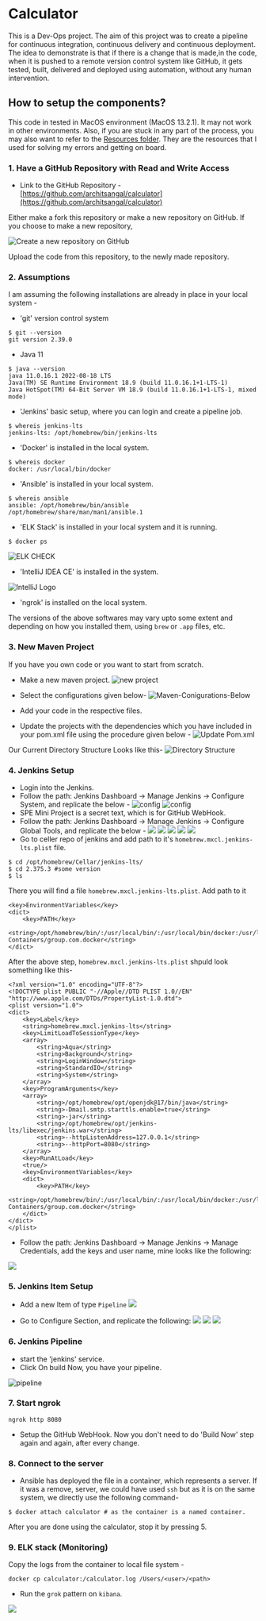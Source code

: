 # Calculator

This is a Dev-Ops project. The aim of this project was to create a pipeline for continuous integration, continuous delivery and continuous deployment. The idea to demonstrate is that if there is a change that is made,in the code, when it is pushed to a remote version control system like GitHub, it gets tested, built, delivered and deployed using automation, without any human intervention.

## How to setup the components?

This code in tested in MacOS environment (MacOS 13.2.1). It may not work in other environments. Also, if you are stuck in any part of the process, you may also want to refer to the [Resources folder](https://github.com/architsangal/calculator/tree/main/Resources). They are the resources that I used for solving my errors and getting on board.

### 1. Have a GitHub Repository with Read and Write Access

- Link to the GitHub Repository - [https://github.com/architsangal/calculator](https://github.com/architsangal/calculator)

Either make a fork this repository or make a new repository on GitHub. If you choose to make a new repository, 

![Create a new repository on GitHub](./Screenshots/1.GitHubRepo.png)

Upload the code from this repository, to the newly made repository. 

### 2. Assumptions

I am assuming the following installations are already in place in your local system -

- 'git' version control system

```
$ git --version
git version 2.39.0
```

- Java 11

```
$ java --version
java 11.0.16.1 2022-08-18 LTS
Java(TM) SE Runtime Environment 18.9 (build 11.0.16.1+1-LTS-1)
Java HotSpot(TM) 64-Bit Server VM 18.9 (build 11.0.16.1+1-LTS-1, mixed mode)
```

- 'Jenkins' basic setup, where you can login and create a pipeline job.
```
$ whereis jenkins-lts
jenkins-lts: /opt/homebrew/bin/jenkins-lts
```
- 'Docker' is installed in the local system.
```
$ whereis docker
docker: /usr/local/bin/docker
```
- 'Ansible' is installed in your local system.
```
$ whereis ansible
ansible: /opt/homebrew/bin/ansible /opt/homebrew/share/man/man1/ansible.1
```
- 'ELK Stack' is installed in your local system and it is running.
```
$ docker ps
```
![ELK CHECK](./Screenshots/2.ELK%20Check.png)
- 'IntelliJ IDEA CE' is installed in the system.

![IntelliJ Logo](./Screenshots/3.IntelliJ%20Idea%20CE%20logo.png)

- 'ngrok' is installed on the local system.

The versions of the above softwares may vary upto some extent and depending on how you installed them, using `brew` or `.app` files, etc. 

### 3. New Maven Project

If you have you own code or you want to start from scratch.

- Make a new maven project.
![new project](./Screenshots/4.newProject.png)

- Select the configurations given below-
![Maven-Conigurations-Below](./Screenshots/5.Maven-Conigurations-Below.png)

- Add your code in the respective files.

- Update the projects with the dependencies which you have included in your pom.xml file using the procedure given below -
![Update Pom.xml](./Screenshots/6.UpdatePom.xml.png)

Our Current Directory Structure Looks like this-
![Directory Structure](./Screenshots/7.directoryStruc.png)

### 4. Jenkins Setup

- Login into the Jenkins.
- Follow the path: Jenkins Dashboard -> Manage Jenkins ->  Configure System, and replicate the below - 
![config](./Screenshots/8.1%20config%20.png)
![config](./Screenshots/8.config.png)
- SPE Mini Project is a secret text, which is for GitHub WebHook.
- Follow the path: Jenkins Dashboard -> Manage Jenkins ->  Configure Global Tools, and replicate the below - 
![](./Screenshots/9.jdk.png)
![](./Screenshots/10.git.png)
![](./Screenshots/11.maven.png)
![](./Screenshots/12.ansi.png)
![](./Screenshots/13.docker.png)
- Go to celler repo of jenkins and add path to it's `homebrew.mxcl.jenkins-lts.plist` file.
```
$ cd /opt/homebrew/Cellar/jenkins-lts/
$ cd 2.375.3 #some version
$ ls
```
There you will find a file `homebrew.mxcl.jenkins-lts.plist`. Add path to it
```
<key>EnvironmentVariables</key>
<dict>
    <key>PATH</key>
    <string>/opt/homebrew/bin/:/usr/local/bin/:/usr/local/bin/docker:/usr/local/bin:/usr/bin:/bin:/usr/sbin:/sbin:/Applications/Docker.app/Contents/Resources/bin/:/Users/admin/Library/Group\ Containers/group.com.docker</string>
</dict>
```

After the above step, `homebrew.mxcl.jenkins-lts.plist` shpuld look something like this-
```
<?xml version="1.0" encoding="UTF-8"?>
<!DOCTYPE plist PUBLIC "-//Apple//DTD PLIST 1.0//EN" "http://www.apple.com/DTDs/PropertyList-1.0.dtd">
<plist version="1.0">
<dict>
	<key>Label</key>
	<string>homebrew.mxcl.jenkins-lts</string>
	<key>LimitLoadToSessionType</key>
	<array>
		<string>Aqua</string>
		<string>Background</string>
		<string>LoginWindow</string>
		<string>StandardIO</string>
		<string>System</string>
	</array>
	<key>ProgramArguments</key>
	<array>
		<string>/opt/homebrew/opt/openjdk@17/bin/java</string>
		<string>-Dmail.smtp.starttls.enable=true</string>
		<string>-jar</string>
		<string>/opt/homebrew/opt/jenkins-lts/libexec/jenkins.war</string>
		<string>--httpListenAddress=127.0.0.1</string>
		<string>--httpPort=8080</string>
	</array>
	<key>RunAtLoad</key>
	<true/>
	<key>EnvironmentVariables</key>
	<dict>
		<key>PATH</key>
		<string>/opt/homebrew/bin/:/usr/local/bin/:/usr/local/bin/docker:/usr/local/bin:/usr/bin:/bin:/usr/sbin:/sbin:/Applications/Docker.app/Contents/Resources/bin/:/Users/admin/Library/Group\ Containers/group.com.docker</string>
  	</dict>
</dict>
</plist>
```
- Follow the path: Jenkins Dashboard -> Manage Jenkins ->  Manage Credentials, add the keys and user name, mine looks like the following:

![](./Screenshots/14.cred.png)

### 5. Jenkins Item Setup

- Add a new Item of type `Pipeline`
![](./Screenshots/15.Item.png)

- Go to Configure Section, and replicate the following:
![](./Screenshots/16.1.png)
![](./Screenshots/16.2.png)
![](./Screenshots/16.3.png)

### 6. Jenkins Pipeline

- start the 'jenkins' service.
- Click On build Now, you have your pipeline.

![pipeline](./Screenshots/17.JenkinsBuild.png)

### 7. Start ngrok

```
ngrok http 8080
```

- Setup the GitHub WebHook. Now you don't need to do 'Build Now' step again and again, after every change.

### 8. Connect to the server

- Ansible has deployed the file in a container, which represents a server. If it was a remove, server, we could have used `ssh` but as it is on the same system, we directly use the following command-

```
$ docker attach calculator # as the container is a named container.
```

After you are done using the calculator, stop it by pressing 5.

### 9. ELK stack (Monitoring)

Copy the logs from the container to local file system - 
```
docker cp calculator:/calculator.log /Users/<user>/<path>
```

- Run the `grok` pattern on `kibana`.

![](./Screenshots/18.ELK.png)

